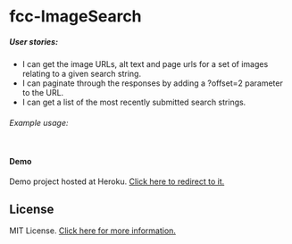 # fcc-ImageSearch
##### User stories:

<ul>
<li>I can get the image URLs, alt text and page urls for a set of images relating to a given search string.

<li>I can paginate through the responses by adding a ?offset=2 parameter to the URL.

<li>I can get a list of the most recently submitted search strings.
</ul>

###### Example usage:
```

```

#### Demo
Demo project hosted at Heroku. [Click here to redirect to it.]()

## License

MIT License. [Click here for more information.](LICENSE.md)
